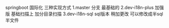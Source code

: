 springboot 国际化 三种实现方式
1.master 分支 最基础的
2.dev-i18n-plus 加强版 基础扫描上 加分目录扫描
3.dev-i18n-sql sql版本 稍加更改 可以修改成半sql半文件
